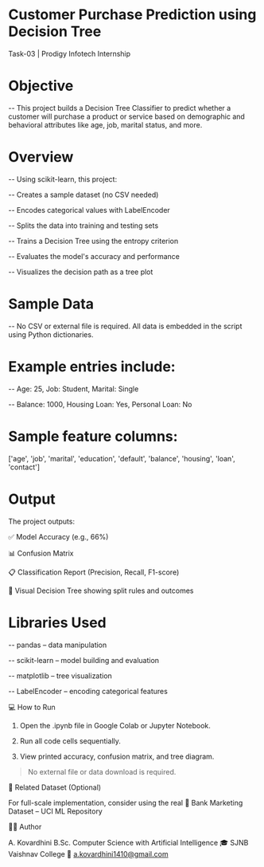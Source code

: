
# Customer Purchase Prediction using Decision Tree

Task-03 | Prodigy Infotech Internship


# Objective

-- This project builds a Decision Tree Classifier to predict whether a customer will purchase a product or service based on demographic and behavioral attributes like age, job, marital status, and more.

# Overview

-- Using scikit-learn, this project:

-- Creates a sample dataset (no CSV needed)

-- Encodes categorical values with LabelEncoder

-- Splits the data into training and testing sets

-- Trains a Decision Tree using the entropy criterion

-- Evaluates the model's accuracy and performance

-- Visualizes the decision path as a tree plot



# Sample Data

 -- No CSV or external file is required. All data is embedded in the script using Python dictionaries.

# Example entries include:

-- Age: 25, Job: Student, Marital: Single

-- Balance: 1000, Housing Loan: Yes, Personal Loan: No

# Sample feature columns:

['age', 'job', 'marital', 'education', 'default',
'balance', 'housing', 'loan', 'contact']



# Output

The project outputs:

✅ Model Accuracy (e.g., 66%)

📊 Confusion Matrix

📋 Classification Report (Precision, Recall, F1-score)

🌳 Visual Decision Tree showing split rules and outcomes



# Libraries Used

-- pandas – data manipulation

-- scikit-learn – model building and evaluation

-- matplotlib – tree visualization

-- LabelEncoder – encoding categorical features



💻 How to Run

1. Open the .ipynb file in Google Colab or Jupyter Notebook.

2. Run all code cells sequentially.

3. View printed accuracy, confusion matrix, and tree diagram.


> No external file or data download is required.


📘 Related Dataset (Optional)

For full-scale implementation, consider using the real 🔗 Bank Marketing Dataset – UCI ML Repository



👩‍💻 Author

A. Kovardhini
B.Sc. Computer Science with Artificial Intelligence
🎓 SJNB Vaishnav College
📧 a.kovardhini1410@gmail.com
